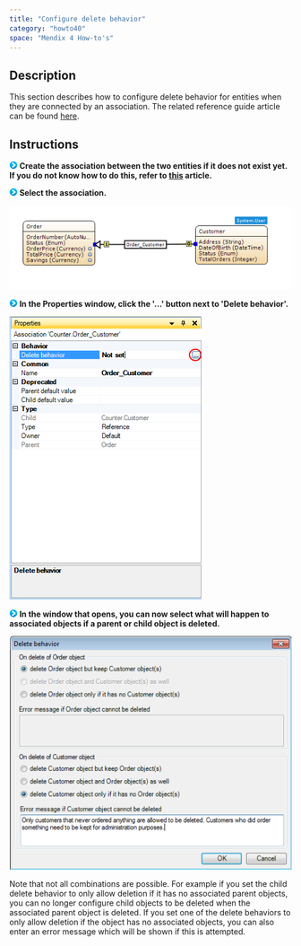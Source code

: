 ```yaml
---
title: "Configure delete behavior"
category: "howto40"
space: "Mendix 4 How-to's"
---
```

## Description

This section describes how to configure delete behavior for entities when they are connected by an association. The related reference guide article can be found [here](https://world.mendix.com/pages/releaseview.action?pageId=9208493).

## Instructions

![](attachments/819203/917932.png) **Create the association between the two entities if it does not exist yet. If you do not know how to do this, refer to [this](https://world.mendix.com/display/howto25/Create+an+association) article.**

![](attachments/819203/917932.png) **Select the association.**

![](attachments/2621538/2752569.png)

![](attachments/819203/917932.png) **In the Properties window, click the '...' button next to 'Delete behavior'.**

![](attachments/2621538/2752568.png)

![](attachments/819203/917932.png) **In the window that opens, you can now select what will happen to associated objects if a parent or child object is deleted.**

![](attachments/2621538/2752578.png)

Note that not all combinations are possible. For example if you set the child delete behavior to only allow deletion if it has no associated parent objects, you can no longer configure child objects to be deleted when the associated parent object is deleted. If you set one of the delete behaviors to only allow deletion if the object has no associated objects, you can also enter an error message which will be shown if this is attempted.

